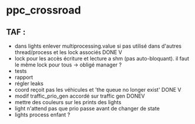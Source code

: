 # ppc_crossroad
## TAF :
* dans lights enlever multiprocessing.value si pas utilisé dans d'autres thread/process et les lock associés DONE V
* lock pour les accès écriture et lecture a shm (pas auto-bloquant). il faut le même lock pour tous -> obligé manager ?
* tests
* rapport
* régler leaks
* coord reçoit pas les véhicules et 'the queue no longer exist' DONE V
* modif traffic_prio_gen accordé sur traffic gen DONEV
* mettre des couleurs sur les prints des lights
* light n'attend pas que prio passe avant de changer de state
* lights process enfant ?